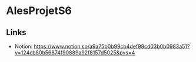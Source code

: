 # AlesProjetS6

## Links  
- Notion: https://www.notion.so/a9a75b0b99cb4def98cd03b0b0983a51?v=124cb80b56874f90889a92f8157d5025&pvs=4
